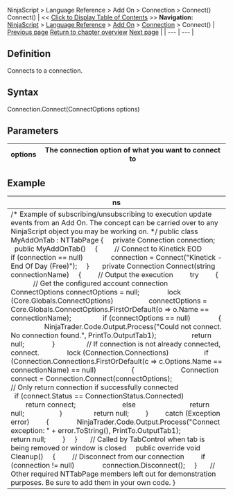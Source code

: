 ﻿
NinjaScript > Language Reference > Add On > Connection > Connect()
Connect()
| << [Click to Display Table of Contents](connect.md) >> **Navigation:**     [NinjaScript](ninjascript-1.md) > [Language Reference](language_reference_wip-1.md) > [Add On](add_on-1.md) > [Connection](connection_class-1.md) > Connect() | [Previous page](connection_cancelallorders-1.md) [Return to chapter overview](connection_class-1.md) [Next page](connectionstatusupdate-1.md) |
| --- | --- |
## Definition
Connects to a connection.
 
## Syntax
Connection.Connect(ConnectOptions options)
 
## Parameters
| options | The connection option of what you want to connect to |
| --- | --- |

## Example
| ns |
| --- |
| /* Example of subscribing/unsubscribing to execution update events from an Add On. The concept can be carried over to any NinjaScript object you may be working on. */ public class MyAddOnTab : NTTabPage {      private Connection connection;      public MyAddOnTab()      {          // Connect to Kinetick EOD          if (connection == null)                connection = Connect("Kinetick - End Of Day (Free)");      }        private Connection Connect(string connectionName)      {          // Output the execution          try          {                // Get the configured account connection                ConnectOptions connectOptions = null;                lock (Core.Globals.ConnectOptions)                    connectOptions = Core.Globals.ConnectOptions.FirstOrDefault(o => o.Name == connectionName);                  if (connectOptions == null)                {                    NinjaTrader.Code.Output.Process("Could not connect. No connection found.", PrintTo.OutputTab1);                    return null;                }                  // If connection is not already connected, connect.                lock (Connection.Connections)                    if (Connection.Connections.FirstOrDefault(c => c.Options.Name == connectionName) == null)                    {                          Connection connect = Connection.Connect(connectOptions);                            // Only return connection if successfully connected                          if (connect.Status == ConnectionStatus.Connected)                              return connect;                          else                              return null;                    }                  return null;          }          catch (Exception error)          {                NinjaTrader.Code.Output.Process("Connect exception: " + error.ToString(), PrintTo.OutputTab1);                return null;          }      }        // Called by TabControl when tab is being removed or window is closed      public override void Cleanup()      {          // Disconnect from our connection          if (connection != null)                connection.Disconnect();      }        // Other required NTTabPage members left out for demonstration purposes. Be sure to add them in your own code. } |

